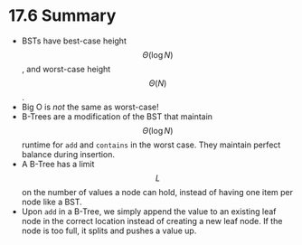 # 17.6 Summary

* BSTs have best-case height $$\Theta(\log N)$$, and worst-case height $$\Theta(N)$$.
* Big O is _not_ the same as worst-case!
* B-Trees are a modification of the BST that maintain $$\Theta(\log N)$$ runtime for `add` and `contains` in the worst case. They maintain perfect balance during insertion.
* A B-Tree has a limit $$L$$ on the number of values a node can hold, instead of having one item per node like a BST.
* Upon `add` in a B-Tree, we simply append the value to an existing leaf node in the correct location instead of creating a new leaf node. If the node is too full, it splits and pushes a value up.
